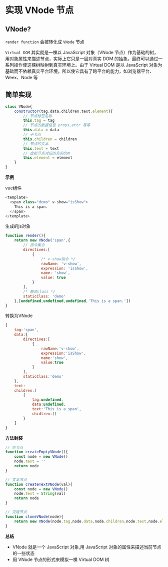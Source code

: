 # 实现 VNode 节点
## VNode?
`render function` 会被转化成 `VNode` 节点

`Virtual DOM` 其实就是一棵以 JavaScript 对象（VNode 节点）作为基础的树，用对象属性来描述节点，实际上它只是一层对真实 DOM 的抽象。最终可以通过一系列操作使这棵树映射到真实环境上。由于 Virtual DOM 是以 JavaScript 对象为基础而不依赖真实平台环境，所以使它具有了跨平台的能力，如浏览器平台、Weex、Node 等

## 简单实现
```js
class VNode{
    constructor(tag,data,children,text.element){
        // 节点标签名称
        this.tag = tag
        // 节点的数据信息 props,attr 等等
        this.data = data
        // 子节点
        this.children = children
        // 节点的文本
        this.text = text
        // 虚拟节点对应的真实dom
        this.element = element
    }
}
```

**示例**

vue组件
```js
<template>
  <span class="demo" v-show="isShow">
    This is a span.
  </span>
</template>
```

生成的js对象
```js
function render(){
    return new VNode('span',{
        // 指令集合
        directives:[
            {
                /* v-show指令 */
                rawName: 'v-show',
                expression: 'isShow',
                name: 'show',
                value: true
            }
        ],
        /* 静态class */
        staticClass: 'demo'
    },[undefined,undefined,undefined,'This is a span.'])
}
```
转换为VNode
```js
{
    tag:'span',
    data:{
        directives:[
            {
                rawName:'v-show',
                expression:'isShow',
                name:'show',
                value:true 
            }
        ],
        staticClass:'demo'
    },
    text:
    children:[
        {
            tag:undefined,
            data:undefined,
            text:'This is a span',
            chidlren:[]
        }
    ]
}
```

**方法封装**
```js
// 空节点
function createEmptyVNode(){
    const node = new VNode()
    node.text = ''
    return node
}

// 文本节点
function createTextVNode(val){
    const node = new VNode()
    node.text = String(val)
    return node
}

// 克隆节点
function cloneVNode(node){
    return new VNode(node.tag,node.data,node.children,node.text,node.element)
}
```
**总结**

* VNode 就是一个 JavaScript 对象,用 JavaScript 对象的属性来描述当前节点的一些状态
* 用 VNode 节点的形式来模拟一棵 Virtual DOM 树

<comment/>
<tongji/>